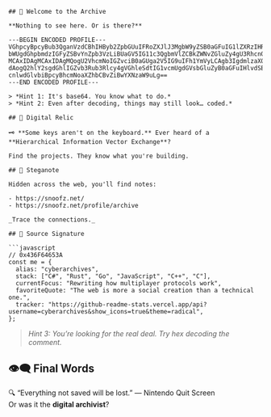 ```
## 🧠 Welcome to the Archive

**Nothing to see here. Or is there?**

---BEGIN ENCODED PROFILE---
VGhpcyBpcyBub3QganVzdCBhIHByb2ZpbGUuIFRoZXJlJ3MgbW9yZSB0aGFuIG1lZXRzIHRoZSBleWUuIFNv
bWUgdGhpbmdzIGFyZSBvYnZpb3VzLiBUaGV5IG11c3QgbmVlZCBkZWNvZGluZy4gU3RhcnQgd2l0aDoKQDEg
MCAxIDAgMCAxIDAgMQogU2VhcmNoIGZvciB0aGUga2V5IG9uIFh1YmVyLCAgb3IgdmlzaXQgc25vb2Z6Lm5l
dAogQ2hlY2sgdGhlIGZvb3Rub3Rlcy4gVGhleSdtIG1vcmUgdGVsbGluZyB0aGFuIHlvdSB0aGluawogRW5j
cnlwdGlvbiBpcyBhcmNoaXZhbCBvZiBwYXNzaW9uLg==  
---END ENCODED PROFILE---

> *Hint 1: It's base64. You know what to do.*  
> *Hint 2: Even after decoding, things may still look… coded.*

## 🔐 Digital Relic

🗝️ **Some keys aren't on the keyboard.** Ever heard of a **Hierarchical Information Vector Exchange**?

Find the projects. They know what you're building.

## 🧬 Steganote

Hidden across the web, you'll find notes:

- https://snoofz.net/  
- https://snoofz.net/profile/archive  

_Trace the connections._

## 🔎 Source Signature

```javascript
// 0x436F64653A
const me = {
  alias: "cyberarchives",
  stack: ["C#", "Rust", "Go", "JavaScript", "C++", "C"],
  currentFocus: "Rewriting how multiplayer protocols work",
  favoriteQuote: "The web is more a social creation than a technical one.",
  tracker: "https://github-readme-stats.vercel.app/api?username=cyberarchives&show_icons=true&theme=radical",
};
```

> *Hint 3: You’re looking for the real deal. Try hex decoding the comment.*

## 👁️‍🗨️ Final Words

🔍 “Everything not saved will be lost.” — Nintendo Quit Screen  
Or was it the **digital archivist**?
```
